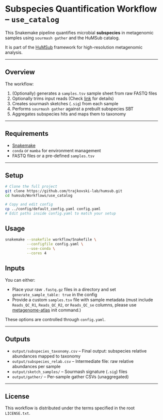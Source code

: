 # Subspecies Quantification Workflow – `use_catalog`

This Snakemake pipeline quantifies microbial **subspecies** in metagenomic samples using `sourmash gather` and the HuMSub catalog.

It is part of the [HuMSub](https://zenodo.org/records/15862096) framework for high-resolution metagenomic analysis.

---

## Overview

The workflow:

1. (Optionally) generates a `samples.tsv` sample sheet from raw FASTQ files  
2. Optionally trims input reads (Check [link](https://sourmash.readthedocs.io/en/latest/using-sourmash-a-guide.html#how-should-i-prepare-my-data) for details)
3. Creates sourmash sketches (`.sig`) from each sample  
4. Performs `sourmash gather` against a prebuilt subspecies SBT  
5. Aggregates subspecies hits and maps them to taxonomy

---

## Requirements

- [Snakemake](https://snakemake.readthedocs.io/en/stable/)
- `conda` or `mamba` for environment management
- FASTQ files or a pre-defined `samples.tsv`

---

## Setup

```bash
# Clone the full project
git clone https://github.com/trajkovski-lab/humsub.git
cd humsub/Workflows/use_catalog

# Copy and edit config
cp ../config/default_config.yaml config.yaml
# Edit paths inside config.yaml to match your setup
```

## Usage

```bash
snakemake --snakefile workflow/Snakefile \
          --configfile config.yaml \
          --use-conda \
          --cores 4
```

## Inputs

You can either:

- Place your raw `.fastq.gz` files in a directory and set `generate_sample_table: true` in the config  
- Provide a custom `samples.tsv` file with sample metadata (must include `Reads_QC_R1`, `Reads_QC_R2`, or `Reads_QC_se` columns, please use [metagenome-atlas](https://github.com/metagenome-atlas/atlas) init command.)

These options are controlled through `config.yaml`.

---

## Outputs

- `output/subspecies_taxonomy.csv` – Final output: subspecies relative abundances mapped to taxonomy  
- `output/subspecies_relab.csv` – Intermediate file: raw relative abundances per sample  
- `output/sketch_samples/` – Sourmash signature (`.sig`) files  
- `output/gather/` – Per-sample gather CSVs (unaggregated)

---

## License

This workflow is distributed under the terms specified in the root `LICENSE.txt`.